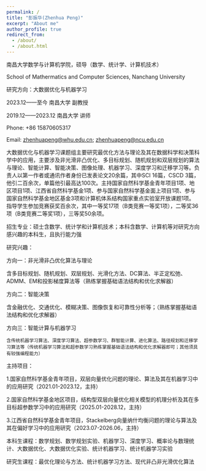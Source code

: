```yaml
---
permalink: /
title: "彭振华(Zhenhua Peng)"
excerpt: "About me"
author_profile: true
redirect_from: 
  - /about/
  - /about.html
---
```


南昌大学数学与计算机学院，硕导（数学、统计学、计算机技术）

School of Mathermatics and Computer Sciences, Nanchang University

研究方向：大数据优化与机器学习

2023.12——至今      南昌大学   副教授

2019.12——2023.12   南昌大学   讲师

Phone: +86 15870605317

Email: zhenhuapeng@whu.edu.cn; zhenhuapeng@ncu.edu.cn

大数据优化与机器学习课题组主要研究最优化方法与理论及其在数据科学和决策科学中的应用，主要涉及非光滑非凸优化、多目标规划、随机规划和双层规划的算法与理论、智能计算、智能决策、图像处理、机器学习、深度学习和迁移学习等。负责人以第一作者或通讯作者身份已发表论文20余篇，其中SCI 16篇，CSCD 3篇，他引二百余次，单篇他引最高达100次。主持国家自然科学基金青年项目1项、地区项目1项、江西省自然科学基金1项、参与国家自然科学基金面上项目1项、参与国家自然科学基金地区基金3项和计算机体系结构国家重点实验室开放课题1项。指导学生参加竞赛获奖百余次，其中一等奖17项（B类竞赛一等奖1项），二等奖36项（B类竞赛二等奖1项），三等奖50余项。

招生专业：硕士含数学、统计学和计算机技术；本科含数学、计算机等对研究方向感兴趣的本科生，且执行能力强

研究兴趣：

方向一：非光滑非凸优化算法与理论

   含多目标规划、随机规划、双层规划、光滑化方法、DC算法、半正定松弛、ADMM、EM和投影梯度算法等（熟练掌握基础语法结构和优化求解器）

方向二：智能决策

   含金融优化、交通优化、模糊决策、图像恢复和可靠性分析等；（熟练掌握基础语法结构和优化求解器）

方向三：智能计算与机器学习

    含传统机器学习算法、深度学习算法、超参数学习、群智能计算、进化算法、路径规划和迁移学习算法等（传统机器学习算法和超参数学习熟练掌握基础语法结构和优化求解器即可；其他须具有较强编程能力）

主持项目：

1.国家自然科学基金青年项目，双层向量优化问题的理论、算法及其在机器学习中的应用研究（2021.01-2023.12，主持）

2.国家自然科学基金地区项目，结构型双层向量优化相关模型的机理分析及其在多目标超参数学习中的应用研究（2025.01-2028.12，主持）

3.江西省自然科学基金青年项目，Stackelberg向量纳什均衡问题的理论与算法及其在偏好学习中的应用研究（2023.07-2026.06，主持）

本科生课程：数学规划、数学规划实验、机器学习、深度学习、概率论与数理统计、大数据优化、大数据优化实验、统计机器学习、统计机器学习实验

研究生课程：最优化理论与方法、统计机器学习方法、现代非凸非光滑优化算法


